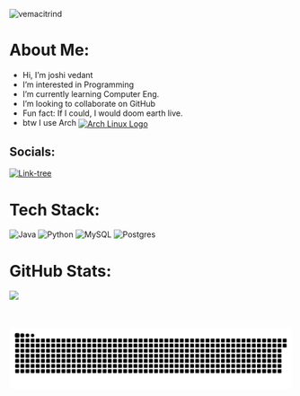 ![vemacitrind](https://github.com/user-attachments/assets/dc38b1a7-3ec4-4591-bfb5-5cf63c93ad0a)
# About Me:
- Hi, I’m joshi vedant<br>
- I’m interested in Programming<br>
- I’m currently learning Computer Eng.<br>
- I’m looking to collaborate on GitHub<br>
- Fun fact: If I could, I would doom earth live.
- btw I use Arch [<img src="https://raw.githubusercontent.com/Raymo111/Raymo111/master/socials/arch.svg" height="25em" align="center" alt="Arch Linux Logo" title="Arch Linux Logo"/>](https://archlinux.org/)
  
## Socials:
<a href="https://guns.lol/vemacitrind">
  <img src="https://github.com/user-attachments/assets/4b720070-faa9-4213-ac50-8aaddeb3db44" alt="Link-tree" width="70" height="70">
</a>

# Tech Stack:
![Java](https://img.shields.io/badge/java-%23ED8B00.svg?style=for-the-badge&logo=openjdk&logoColor=white) ![Python](https://img.shields.io/badge/python-3670A0?style=for-the-badge&logo=python&logoColor=ffdd54) ![MySQL](https://img.shields.io/badge/mysql-4479A1.svg?style=for-the-badge&logo=mysql&logoColor=white) ![Postgres](https://img.shields.io/badge/postgres-%23316192.svg?style=for-the-badge&logo=postgresql&logoColor=white)
# GitHub Stats:
![](https://github-readme-stats.vercel.app/api/top-langs/?username=vemacitrind&theme=dark&hide_border=false&include_all_commits=false&count_private=false&layout=compact)

##
<br clear="both">
<div align="center">
<img src="https://raw.githubusercontent.com/AKASH722/AKASH722/output/snake.svg" alt="Snake animation" />
</div>
